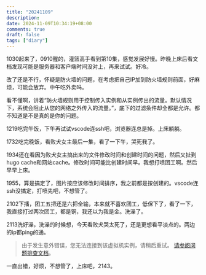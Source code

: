 ```yaml
---
title: "20241109"
description: 
date: 2024-11-09T10:34:19+08:00
comments: true
draft: false
tags: ["diary"]
---
```

1030起来了，0910醒的，灌篮高手看到第10集，感觉发展好慢。昨晚上床后看文档发现可能是服务器和客户端时间没对上，再来试试。好冷。

改了还是不行，怀疑是防火墙的问题，在考虑把自己IP加到防火墙规则前面，好麻烦，可能会放弃。中午吃外卖吗。

看不懂啊，讲着“防火墙规则用于控制传入实例和从实例传出的流量。默认情况下，系统会阻止从您的网络之外传入的流量。”，底下的过滤条件却全都是允许。都不知道是不是真的是你的问题。

1219吃完午饭，下午再试试vscode连ssh吧，浏览器连总是掉。上床躺躺。

1732吃完晚饭，看败犬女主最后一集，看了一下午，哭死我了。

1934还在看因为败犬女主搞出来的文件修改时间和创建时间的问题，然后又扯到hugo cache和网站cache。修改时间可能比创建时间早。我想打喷团工啊。然后早早上床。

1955，算是搞定了，图片按应该修改时间排序，我之前都是按创建的。vscode连ssh没搞定，打喷先吧，不想管了。

2102下播，团工五把还是六把全输，本来就不喜欢团工，低保下了，看了一下，我直接打过两次团工，都是铜，我还以为我是金。洗澡了。

2113洗好澡，洗澡的时候想，今天看败犬哭太死了，还是更想看平淡点的。两边的ip都ping的通。

> 由于发生意外错误，您无法连接到该虚拟机实例，请稍后重试。
> [请参阅问题排查文档](https://cloud.google.com/compute/docs/troubleshooting/troubleshooting-ssh)。

一直出错，好烦，不想管了，上床吧，2143。
